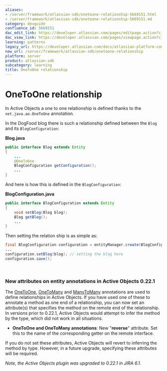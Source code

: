 ```yaml
---
aliases:
- /server/framework/atlassian-sdk/onetoone-relationship-5669151.html
- /server/framework/atlassian-sdk/onetoone-relationship-5669151.md
category: devguide
confluence_id: 5669151
dac_edit_link: https://developer.atlassian.com/pages/editpage.action?cjm=wozere&pageId=5669151
dac_view_link: https://developer.atlassian.com/pages/viewpage.action?cjm=wozere&pageId=5669151
learning: patterns
legacy_url: https://developer.atlassian.com/docs/atlassian-platform-common-components/active-objects/developing-your-plugin-with-active-objects/the-active-objects-library/onetoone-relationship
new_url: /server/framework/atlassian-sdk/onetoone-relationship
platform: server
product: atlassian-sdk
subcategory: learning
title: OneToOne relationship
---
```

# OneToOne relationship

In Active Objects a one to one relationship is defined thanks to the `net.java.ao.OneToOne` annotation.

In the DogFood blog there is such a relationship defined between the `Blog` and its `BlogConfiguration`:

**Blog.java**

``` java
public interface Blog extends Entity
{
    ...
    @OneToOne
    BlogConfiguration getConfiguration();
    ...
}
```

And here is how this is defined in the `BlogConfiguration`:

**BlogConfiguration.java**

``` java
public interface BlogConfiguration extends Entity
{
    void setBlog(Blog blog);
    Blog getBlog();
    ...
}
```

Then setting the relation ship is as simple as:

``` java
final BlogConfiguration configuration = entityManager.create(BlogConfiguration.class);
...
configuration.setBlog(blog); // setting the blog here
configuration.save();
```

 

### New attributes on entity annotations in Active Objects 0.22.1

The <a href="https://developer.atlassian.com/display/DOCS/OneToOne+Relationship" class="external-link">OneToOne</a>, <a href="https://developer.atlassian.com/display/DOCS/OneToMany+Relationship" class="external-link">OneToMany</a> and <a href="https://developer.atlassian.com/display/DOCS/ManyToMany+Relationship" class="external-link">ManyToMany</a> annotations are used to define relationships in Active Objects. If you have used one of these to annotate a method as one end of a relationship, you can now set an attribute(s) that specifies the method on the remote end of the relationship. In versions prior to 0.22.1, Active Objects would attempt to infer the method by the type, which did not work in all situations.

-   **OneToOne and OneToMany annotations**: New "**reverse**" attribute. Set this to the name of the corresponding getter on the remote interface.

If you do not set these attributes, Active Objects will revert to inferring the method by type. However, in a future upgrade, specifying these attributes will be required.

*Note, the Active Objects plugin was upgraded to 0.22.1 in JIRA 6.1.*















































































































































































































































































